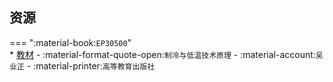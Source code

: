## 资源  
=== ":material-book:`EP30500`"  
    * [教材](http://api.cqu-openlib.cn/file?key=iIgc235q2mti) - :material-format-quote-open:`制冷与低温技术原理` - :material-account:`吴业正` - :material-printer:`高等教育出版社`  